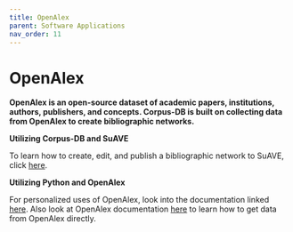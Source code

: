 ```yaml
---
title: OpenAlex
parent: Software Applications
nav_order: 11
---
```


# OpenAlex

**OpenAlex is an open-source dataset of academic papers, institutions, authors, publishers, and concepts. Corpus-DB is built on collecting data from OpenAlex to create bibliographic networks.**

**Utilizing Corpus-DB and SuAVE**

To learn how to create, edit, and publish a bibliographic network to SuAVE, click [here](https://suave-ucsd.github.io/SuAVE-Documentation/Bibliographic_Network_Publish.html).

**Utilizing Python and OpenAlex**

For personalized uses of OpenAlex, look into the documentation linked [here](https://github.com/J535D165/pyalex). Also look at OpenAlex documentation [here](https://docs.openalex.org/quickstart-tutorial) to learn how to get data from OpenAlex directly. 
